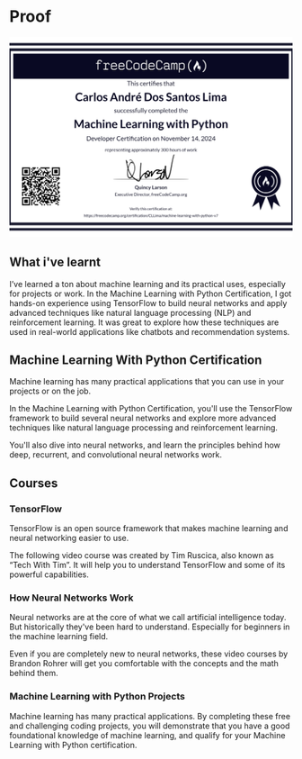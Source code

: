 # Proof
![](https://github.com/CllsPy/FreeCodeCamp/blob/main/1_MachineLearningWithPython/cert.jpg)

## What i've learnt
I’ve learned a ton about machine learning and its practical uses, especially for projects or work. In the Machine Learning with Python Certification, I got hands-on experience using TensorFlow to build neural networks and apply advanced techniques like natural language processing (NLP) and reinforcement learning. It was great to explore how these techniques are used in real-world applications like chatbots and recommendation systems.

## Machine Learning With Python Certification

Machine learning has many practical applications that you can use in your projects or on the job.

In the Machine Learning with Python Certification, you'll use the TensorFlow framework to build several neural networks and explore more advanced techniques like natural language processing and reinforcement learning.

You'll also dive into neural networks, and learn the principles behind how deep, recurrent, and convolutional neural networks work.

## Courses

### TensorFlow
TensorFlow is an open source framework that makes machine learning and neural networking easier to use.

The following video course was created by Tim Ruscica, also known as “Tech With Tim”. It will help you to understand TensorFlow and some of its powerful capabilities.

### How Neural Networks Work
Neural networks are at the core of what we call artificial intelligence today. But historically they've been hard to understand. Especially for beginners in the machine learning field.

Even if you are completely new to neural networks, these video courses by Brandon Rohrer will get you comfortable with the concepts and the math behind them.

### Machine Learning with Python Projects
Machine learning has many practical applications. By completing these free and challenging coding projects, you will demonstrate that you have a good foundational knowledge of machine learning, and qualify for your Machine Learning with Python certification.
